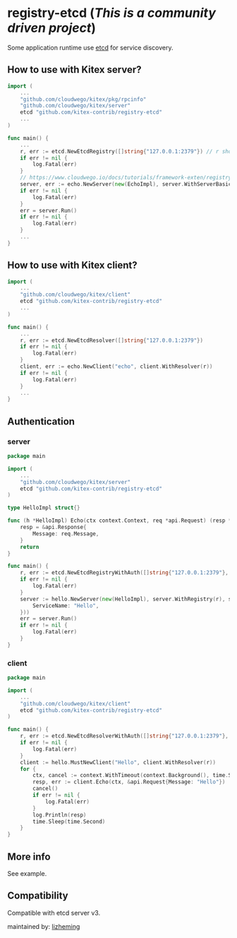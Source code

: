 # registry-etcd (*This is a community driven project*)

Some application runtime use [etcd](https://github.com/etcd-io/etcd) for service discovery.

## How to use with Kitex server?

```go
import (
    ...
    "github.com/cloudwego/kitex/pkg/rpcinfo"
    "github.com/cloudwego/kitex/server"
    etcd "github.com/kitex-contrib/registry-etcd"
    ...
)

func main() {
    ...
    r, err := etcd.NewEtcdRegistry([]string{"127.0.0.1:2379"}) // r should not be reused.
    if err != nil {
        log.Fatal(err)
    }
    // https://www.cloudwego.io/docs/tutorials/framework-exten/registry/#integrate-into-kitex
    server, err := echo.NewServer(new(EchoImpl), server.WithServerBasicInfo(&rpcinfo.EndpointBasicInfo{ServiceName: "echo"}, server.WithRegistry(r)))
    if err != nil {
        log.Fatal(err)
    }
    err = server.Run()
    if err != nil {
        log.Fatal(err)
    }
    ...
}
```


## How to use with Kitex client?

```go
import (
    ...
    "github.com/cloudwego/kitex/client"
    etcd "github.com/kitex-contrib/registry-etcd"
    ...
)

func main() {
    ...
    r, err := etcd.NewEtcdResolver([]string{"127.0.0.1:2379"})
    if err != nil {
        log.Fatal(err)
    }
    client, err := echo.NewClient("echo", client.WithResolver(r))
    if err != nil {
        log.Fatal(err)
    }
    ...
}
```

## Authentication

### server
```go
package main

import (
    ...
	"github.com/cloudwego/kitex/server"
	etcd "github.com/kitex-contrib/registry-etcd"
)

type HelloImpl struct{}

func (h *HelloImpl) Echo(ctx context.Context, req *api.Request) (resp *api.Response, err error) {
	resp = &api.Response{
		Message: req.Message,
	}
	return
}

func main() {
	r, err := etcd.NewEtcdRegistryWithAuth([]string{"127.0.0.1:2379"}, "test", "test")
	if err != nil {
		log.Fatal(err)
	}
	server := hello.NewServer(new(HelloImpl), server.WithRegistry(r), server.WithServerBasicInfo(&rpcinfo.EndpointBasicInfo{
		ServiceName: "Hello",
	}))
	err = server.Run()
	if err != nil {
		log.Fatal(err)
	}
}

```

### client
```go
package main

import (
    ...
	"github.com/cloudwego/kitex/client"
	etcd "github.com/kitex-contrib/registry-etcd"
)

func main() {
	r, err := etcd.NewEtcdResolverWithAuth([]string{"127.0.0.1:2379"}, "test", "test")
	if err != nil {
		log.Fatal(err)
	}
	client := hello.MustNewClient("Hello", client.WithResolver(r))
	for {
		ctx, cancel := context.WithTimeout(context.Background(), time.Second*3)
		resp, err := client.Echo(ctx, &api.Request{Message: "Hello"})
		cancel()
		if err != nil {
			log.Fatal(err)
		}
		log.Println(resp)
		time.Sleep(time.Second)
	}
}
```

## More info

See example.


## Compatibility

Compatible with etcd server v3.




maintained by: [lizheming](https://github.com/duduainankai)
